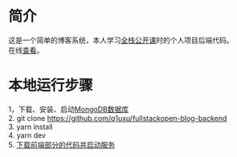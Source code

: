 # 简介
这是一个简单的博客系统，本人学习[全栈公开课](https://fullstackopen.com/zh)时的个人项目后端代码。   
在线[查看](http://121.4.99.190/)。

# 本地运行步骤
1，下载、安装、启动[MongoDB数据库](https://www.mongodb.com/)  
2. git clone https://github.com/q1uxu/fullstackopen-blog-backend  
3. yarn install  
4. yarn dev  
5. [下载前端部分的代码并启动服务](https://github.com/q1uxu/fullstackopen-blog-frontend)  

